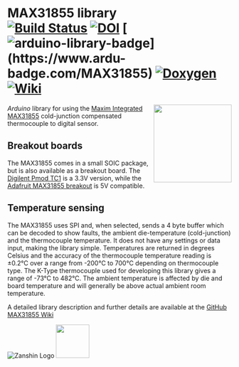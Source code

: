 # MAX31855 library<br>[![Build Status](https://travis-ci.org/SV-Zanshin/MAX31855.svg?branch=master)](https://travis-ci.org/SV-Zanshin/MAX31855) [![DOI](https://www.zenodo.org/badge/100047040.svg)](https://www.zenodo.org/badge/latestdoi/100047040) [![arduino-library-badge](https://www.ardu-badge.com/badge/MAX31855.svg?)](https://www.ardu-badge.com/MAX31855)  [![Doxygen](https://github.com/SV-Zanshin/MAX31855/blob/master/Images/Doxygen-complete.svg)](https://sv-zanshin.github.io/MAX31855/html/index.html) [![Wiki](https://github.com/SV-Zanshin/MAX31855/blob/master/Images/Documentation-wiki.svg)](https://github.com/SV-Zanshin/MAX31855/wiki)
<img src="https://github.com/SV-Zanshin/MAX31855/blob/master/Images/Digilent_Pmod_TC1.png" width="175" align="right"/> *Arduino* library for using the [Maxim Integrated MAX31855](https://www.maximintegrated.com/en/products/analog/sensors-and-sensor-interface/MAX31855.html) cold-junction compensated thermocouple to digital sensor.

## Breakout boards
The MAX31855 comes in a small SOIC package, but is also available as a breakout board. The [Digilent Pmod TC1](http://store.digilentinc.com/pmodtc1-k-type-thermocouple-module-with-wire/) is a 3.3V version, while the [Adafruit MAX31855 breakout](https://www.adafruit.com/product/269) is 5V compatible.

## Temperature sensing
The MAX31855 uses SPI and, when selected, sends a 4 byte buffer which can be decoded to show faults, the ambient die-temperature (cold-junction) and the thermocouple temperature. It does not have any settings or data input, making the library simple.  Temperatures are returned in degrees Celsius and the accuracy of the thermocouple temperature reading is ±0.2°C over a range from -200°C to 700°C depending on thermocouple type. The K-Type thermocouple used for developing this library gives a range of -73°C to 482°C.
The ambient temperature is affected by die and board temperature and will generally be above actual ambient room temperature.

A detailed library description and further details are available at the [GitHub MAX31855 Wiki](https://github.com/SV-Zanshin/MAX31855/wiki)

![Zanshin Logo](https://www.sv-zanshin.com/r/images/site/gif/zanshinkanjitiny.gif) <img src="https://www.sv-zanshin.com/r/images/site/gif/zanshintext.gif" width="75"/>
